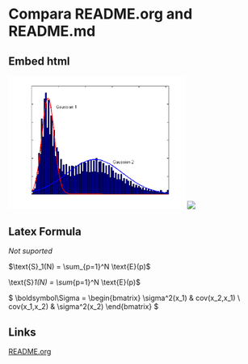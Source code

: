 # Compara README.org and README.md  

## Embed html

<img src="images/2_gaus.png" width="350"/>

<img src="http://i.imgur.com/iDNiL13.jpg" width="200"/>
   
## Latex Formula
 
*Not suported*
    
$\text{S}_1(N) = \sum_{p=1}^N \text{E}(p)$

\text{S}_1(N) = \sum_{p=1}^N \text{E}(p)$

$
\boldsymbol\Sigma = \begin{bmatrix}
\sigma^2(x_1) & cov(x_2,x_1) \\
cov(x_1,x_2) &  \sigma^2(x_2)
\end{bmatrix}
$

## Links

[README.org](README.org)
  
